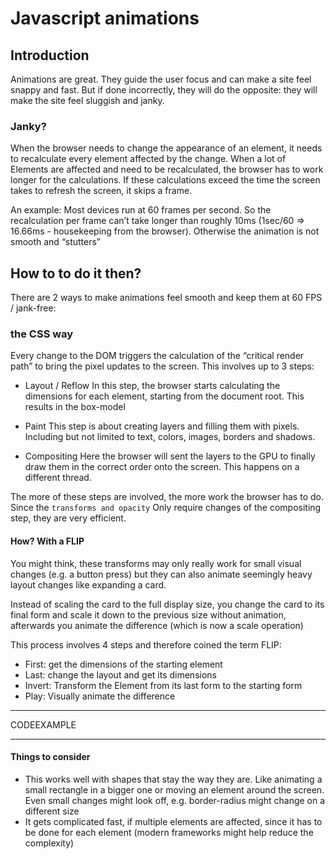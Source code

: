 # Javascript animations

## Introduction

Animations are great. They guide the user focus and can make a site feel snappy and fast. But if done incorrectly, they will do the opposite: they will make the site feel sluggish and janky.

### Janky?

When the browser needs to change the appearance of an element, it needs to recalculate every element affected by the change.
When a lot of Elements are affected and need to be recalculated, the browser has to work longer for the calculations. If these calculations exceed the time the screen takes to refresh the screen, it skips a frame.

An example: Most devices run at 60 frames per second. So the recalculation per frame can’t take longer than roughly 10ms (1sec/60 => 16.66ms - housekeeping from the browser). Otherwise the animation is not smooth and “stutters”

## How to to do it then?

There are 2 ways to make animations feel smooth and keep them at 60 FPS / jank-free:

### the CSS way

Every change to the DOM triggers the calculation of the “critical render path” to bring the pixel updates to the screen. This involves up to 3 steps:

- Layout / Reflow
  In this step, the browser starts calculating the dimensions for each element, starting from the document root. This results in the box-model

- Paint
  This step is about creating layers and filling them with pixels. Including but not limited to text, colors, images, borders and shadows.

- Compositing
  Here the browser will sent the layers to the GPU to finally draw them in the correct order onto the screen. This happens on a different thread.

The more of these steps are involved, the more work the browser has to do. Since the `transforms and opacity`
Only require changes of the compositing step, they are very efficient.

#### How? With a FLIP

You might think, these transforms may only really work for small visual changes (e.g. a button press) but they can also animate seemingly heavy layout changes like expanding a card.

Instead of scaling the card to the full display size, you change the card to its final form and scale it down to the previous size without animation, afterwards you animate the difference (which is now a scale operation)

This process involves 4 steps and therefore coined the term FLIP:

- First: get the dimensions of the starting element
- Last: change the layout and get its dimensions
- Invert: Transform the Element from its last form to the starting form
- Play: Visually animate the difference

---

CODEEXAMPLE

---

#### Things to consider

- This works well with shapes that stay the way they are. Like animating a small rectangle in a bigger one or moving an element around the screen. Even small changes might look off, e.g. border-radius might change on a different size
- It gets complicated fast, if multiple elements are affected, since it has to be done for each element (modern frameworks might help reduce the complexity)
